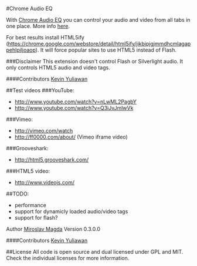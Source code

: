 #Chrome Audio EQ

With [Chrome Audio EQ](https://chrome.google.com/webstore/detail/lfafdlnjaliaghpjdajmlcnnblkgcefh/null) you can control your audio and video from all tabs in one place.
More info [here](http://lab.ejci.net/Chrome-Audio-EQ/).

For best results install HTML5ify (https://chrome.google.com/webstore/detail/html5ify/jikbjpjgjmmdhcmlagappehlpiljoaop). 
It will force popular sites to use HTML5 instead of Flash.

###Disclaimer
This extension doesn't control Flash or Silverlight audio. It only controls HTML5 audio and video tags.

####Contributors
[Kevin Yuliawan](https://github.com/kevinyuliawan)

##Test videos
###YouTube:
* http://www.youtube.com/watch?v=nLwML2PagbY
* http://www.youtube.com/watch?v=Q3iJvJmlwVk

###Vimeo:
* http://vimeo.com/watch
* http://ff0000.com/about/ (Vimeo iframe video)

###Grooveshark:
* http://html5.grooveshark.com/

###HTML5 video:
* http://www.videojs.com/


##TODO:
* performance
* support for dynamicly loaded audio/video tags
* support for flash?



Author [Miroslav Magda](http://blog.ejci.net)
Version 0.3.0.0

####Contributors
[Kevin Yuliawan](https://github.com/kevinyuliawan/) 


##License
All code is open source and dual licensed under GPL and MIT. Check the individual licenses for more information.
